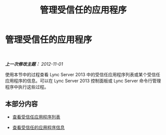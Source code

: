 ﻿---
title: 管理受信任的应用程序
TOCTitle: 管理受信任的应用程序
ms:assetid: 0df4f899-aa7b-470d-a6c2-2e8eb2871aa2
ms:mtpsurl: https://technet.microsoft.com/zh-cn/library/JJ687967(v=OCS.15)
ms:contentKeyID: 49888299
ms.date: 05/19/2016
mtps_version: v=OCS.15
ms.translationtype: HT
---

# 管理受信任的应用程序

 

_**上一次修改主题：** 2012-11-01_

使用本节中的过程查看 Lync Server 2013 中的受信任应用程序列表或某个受信任应用程序的信息。可以在 Lync Server 2013 控制面板或 Lync Server 命令行管理程序中执行这些过程。

## 本部分内容

  - [查看受信任应用程序列表](lync-server-2013-view-a-list-of-trusted-applications.md)

  - [查看受信任的应用程序信息](lync-server-2013-view-trusted-application-information.md)

